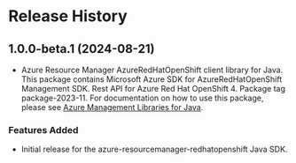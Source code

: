 # Release History

## 1.0.0-beta.1 (2024-08-21)

- Azure Resource Manager AzureRedHatOpenShift client library for Java. This package contains Microsoft Azure SDK for AzureRedHatOpenShift Management SDK. Rest API for Azure Red Hat OpenShift 4. Package tag package-2023-11. For documentation on how to use this package, please see [Azure Management Libraries for Java](https://aka.ms/azsdk/java/mgmt).
### Features Added

- Initial release for the azure-resourcemanager-redhatopenshift Java SDK.
